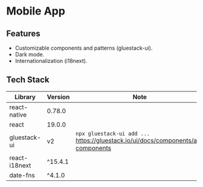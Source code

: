 # Mobile App

## Features

- Customizable components and patterns (gluestack-ui).
- Dark mode.
- Internationalization (i18next).

## Tech Stack

| Library       | Version | Note                                                                                   |
| ------------- | ------- | -------------------------------------------------------------------------------------- |
| react-native  | 0.78.0  |                                                                                        |
| react         | 19.0.0  |                                                                                        |
| gluestack-ui  | v2      | `npx gluestack-ui add ...` <br> https://gluestack.io/ui/docs/components/all-components |
| react-i18next | ^15.4.1 |                                                                                        |
| date-fns      | ^4.1.0  |                                                                                        |
